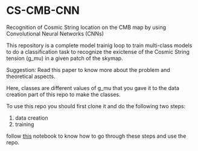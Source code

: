 # CS-CMB-CNN
‫‪Recognition‬‬ ‫‪of‬‬ ‫‪Cosmic‬‬ ‫‪String‬‬ ‫‪location‬‬ ‫‪on‬‬ ‫‪the‬‬ ‫‪CMB‬‬ ‫‪map‬‬ ‫‪by‬‬ ‫‪using‬‬ ‫‪Convolutional‬‬ ‫‪Neural‬‬ ‫‪Networks‬‬ (CNNs)

This repository is a complete model trainig loop to train multi-class models to do a classification task to recognize the exictense of the ‫‪Cosmic‬‬ ‫‪String tension (g_mu) in a given patch of the skymap.

Suggestion: Read this paper to know more about the problem and theoretical aspects.

Here, classes are different values of g_mu that you gave it to the data creation part of this repo to make the classes.

To use this repo you should first clone it and do the following two steps:
1. data creation
2. training

follow [this]() notebook to know how to go through these steps and use the repo.
